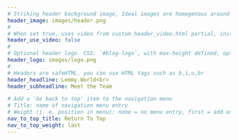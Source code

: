 ```yaml
---
# Striking header background image, Ideal images are homogenous around the centre and contrasting to the text. Non-ideal images can use `title_guard`
header_image: images/header.png
#
# When set true, uses video from custom_header_video.html partial, instead of header_image
header_use_video: false
#
# Optional header logo. CSS: `#blog-logo`, with max-height defined, optimize to prevent scaling
header_logo: images/logo.png
#
# Headers are safeHTML, you can use HTML tags such as b,i,u,br
header_headline: Lemmy.World<br>
header_subheadline: Meet the Team

# Add a 'Go back to top' item to the navigation menu
# Title: name of navigation menu entry
# Weight (i. e. position in menu): none = no menu entry, first = add as first entry, last = ad as last entry
nav_to_top_title: Return To Top
nav_to_top_weight: last
---
```

